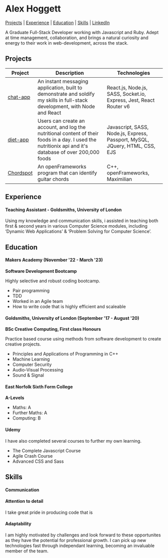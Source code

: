 # Alex Hoggett

[Projects](#projects) | [Experience](#experience) | [Education](#education) | [Skills](#skills) | [LinkedIn](https://www.linkedin.com/in/alex-shabib-hoggett-7597041b7/)

A Graduate Full-Stack Developer working with Javascript and Ruby. Adept at time management, collaboration, and brings a natural curiosity and energy to their work in web-development, across the stack.

## Projects


| Project   | Description | Technologies |
|---        |---         |---           |
| [chat-app](https://github.com/alexHoggett/chat-app) | An instant messaging application, built to demonstrate and soldify my skills in full-stack development, with Node and React | React.js, Node.js, SASS, Socket.io, Express, Jest, React Router v6 |
|[diet-app](https://github.com/alexHoggett/diet)| Users can create an account, and log the nutritional content of their foods in a day. I used the nutritionix api and it's database of over 200,000 foods | Javascript, SASS, Node.js, Express, Passport, MySQL, JQuery, HTML, CSS, EJS |
| [Chordspot](https://github.com/alexHoggett/ChordSpot) | An openFrameworks program that can identify guitar chords | C++, openFrameworks, Maximilian |

## Experience

#### Teaching Assistant - Goldsmiths, University of London

Using my knowledge and communication skills, i assisted in teaching both first & second years in various Computer Science modules, including ‘Dynamic Web Applications’ & ‘Problem Solving for Computer Science’.

## Education

#### Makers Academy (November '22 - March '23)
**Software Development Bootcamp**

Highly selective and robust coding bootcamp.

- Pair programming
- TDD
- Worked in an Agile team
- How to write code that is highly efficient and scaleable

#### Goldsmiths, University of London (September '17 - August '20)
**BSc Creative Computing, First class Honours**

Practice based course using methods from software development to create creative projects.
- Principles and Applications of Programming in C++
- Machine Learning
- Computer Security
- Audio-Visual Processing
- Sound & Signal

#### East Norfolk Sixth Form College
**A-Levels**

- Maths: A
- Further Maths: A
- Computing: B

#### Udemy

I have also completed several courses to further my own learning.

- The Complete Javascript Course
- Agile Crash Course
- Advanced CSS and Sass

## Skills

#### Communication

#### Attention to detail
I take great pride in producing code that is 

#### Adaptability
I am highly motivated by challenges and look forward to these opportunites as they have the potential for professional growth. I can pick up new technologies fast through independant learning, becoming an invaluable member of the team.
